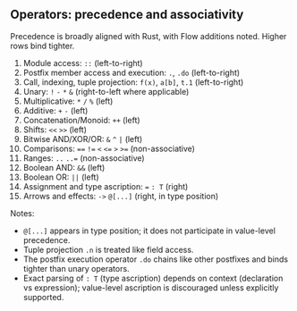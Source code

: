 ## Operators: precedence and associativity

Precedence is broadly aligned with Rust, with Flow additions noted. Higher rows bind tighter.

1. Module access: `::` (left-to-right)
1. Postfix member access and execution: `.`, `.do` (left-to-right)
2. Call, indexing, tuple projection: `f(x)`, `a[b]`, `t.1` (left-to-right)
3. Unary: `!` `-` `*` `&` (right-to-left where applicable)
4. Multiplicative: `*` `/` `%` (left)
5. Additive: `+` `-` (left)
6. Concatenation/Monoid: `++` (left)
7. Shifts: `<<` `>>` (left)
8. Bitwise AND/XOR/OR: `&` `^` `|` (left)
9. Comparisons: `==` `!=` `<` `<=` `>` `>=` (non-associative)
10. Ranges: `..` `..=` (non-associative)
11. Boolean AND: `&&` (left)
12. Boolean OR: `||` (left)
13. Assignment and type ascription: `=` `: T` (right)
14. Arrows and effects: `->` `@[...]` (right, in type position)

Notes:
- `@[...]` appears in type position; it does not participate in value-level precedence.
- Tuple projection `.n` is treated like field access.
- The postfix execution operator `.do` chains like other postfixes and binds tighter than unary operators.
- Exact parsing of `: T` (type ascription) depends on context (declaration vs expression); value-level ascription is discouraged unless explicitly supported.


